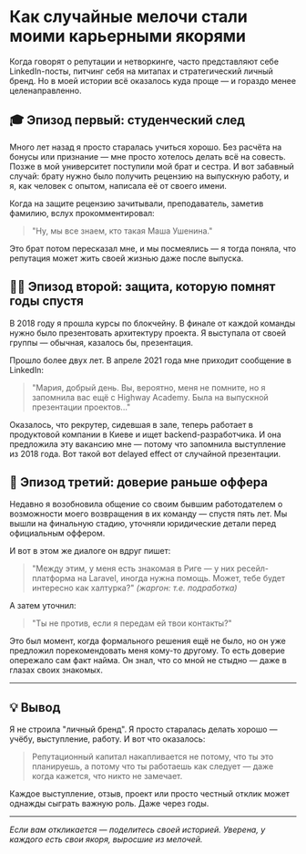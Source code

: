 # Как случайные мелочи стали моими карьерными якорями

Когда говорят о репутации и нетворкинге, часто представляют себе LinkedIn-посты, питчинг себя на митапах и стратегический личный бренд. Но в моей истории всё оказалось куда проще — и гораздо менее целенаправленно.

## 🎓 Эпизод первый: студенческий след

Много лет назад я просто старалась учиться хорошо. Без расчёта на бонусы или признание — мне просто хотелось делать всё на совесть. Позже в мой университет поступили мой брат и сестра. И вот забавный случай: брату нужно было получить рецензию на выпускную работу, и я, как человек с опытом, написала её от своего имени.

Когда на защите рецензию зачитывали, преподаватель, заметив фамилию, вслух прокомментировал:

> "Ну, мы все знаем, кто такая Маша Ушенина."

Это брат потом пересказал мне, и мы посмеялись — я тогда поняла, что репутация может жить своей жизнью даже после выпуска.

## 🧑‍🏫 Эпизод второй: защита, которую помнят годы спустя

В 2018 году я прошла курсы по блокчейну. В финале от каждой команды нужно было презентовать архитектуру проекта. Я выступала от своей группы — обычная, казалось бы, презентация.

Прошло более двух лет. В апреле 2021 года мне приходит сообщение в LinkedIn:

> "Мария, добрый день. Вы, вероятно, меня не помните, но я запомнила вас ещё с Highway Academy. Была на выпускной презентации проектов..."

Оказалось, что рекрутер, сидевшая в зале, теперь работает в продуктовой компании в Киеве и ищет backend-разработчика. И она предложила эту вакансию мне — потому что запомнила выступление из 2018 года. Вот такой вот delayed effect от случайной презентации.

## 🔁 Эпизод третий: доверие раньше оффера

Недавно я возобновила общение со своим бывшим работодателем о возможности моего возвращения в их команду — спустя пять лет. Мы вышли на финальную стадию, уточняли юридические детали перед официальным оффером.

И вот в этом же диалоге он вдруг пишет:

> "Между этим, у меня есть знакомая в Риге — у них ресейл-платформа на Laravel, иногда нужна помощь. Может, тебе будет интересно как халтурка?"
> *(жаргон: т.е. подработка)*

А затем уточнил:

> "Ты не против, если я передам ей твои контакты?"

Это был момент, когда формального решения ещё не было, но он уже предложил порекомендовать меня кому-то другому. То есть доверие опережало сам факт найма. Он знал, что со мной не стыдно — даже в глазах своих знакомых.

---

## 💡 Вывод

Я не строила "личный бренд". Я просто старалась делать хорошо — учёбу, выступление, работу. И вот что оказалось:

> Репутационный капитал накапливается не потому, что ты это планируешь, а потому что ты работаешь как следует — даже когда кажется, что никто не замечает.

Каждое выступление, отзыв, проект или просто честный отклик может однажды сыграть важную роль. Даже через годы.

---

*Если вам откликается — поделитесь своей историей. Уверена, у каждого есть свои якоря, выросшие из мелочей.*
